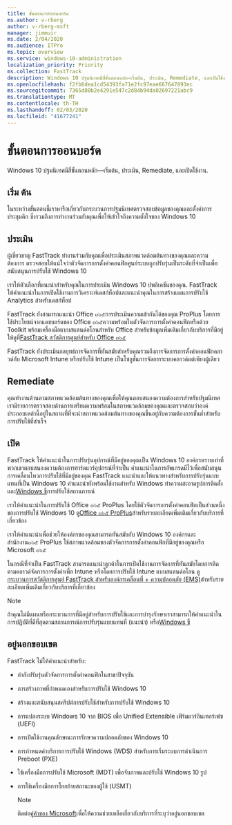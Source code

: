 ```yaml
---
title: ขั้นตอนการออนบอร์ด
ms.author: v-rberg
author: v-rberg-msft
manager: jimmuir
ms.date: 2/04/2020
ms.audience: ITPro
ms.topic: overview
ms.service: windows-10-administration
localization_priority: Priority
ms.collection: FastTrack
description: Windows 10 ปฐมนิเทศมีสี่ขั้นตอนหลัก—เริ่มต้น, ประเมิน, Remediate, และเปิดใช้งาน.
ms.openlocfilehash: f2fb6dea1cd54393fa71e2fc97eae667647893ec
ms.sourcegitcommit: 7365d80b2e4291e547c2d84b94da02697221abc9
ms.translationtype: MT
ms.contentlocale: th-TH
ms.lasthandoff: 02/03/2020
ms.locfileid: "41677241"
---
```

# <a name="onboarding-phases"></a>ขั้นตอนการออนบอร์ด

Windows 10 ปฐมนิเทศมีสี่ขั้นตอนหลัก—เริ่มต้น, ประเมิน, Remediate, และเปิดใช้งาน.

## <a name="initiate"></a>เริ่ม ต้น

ในระหว่างขั้นตอนนี้เราหารือเกี่ยวกับกระบวนการปฐมนิเทศตรวจสอบข้อมูลของคุณและตั้งค่าการประชุมคิก ซึ่งรวมถึงการทำงานร่วมกับคุณเพื่อให้เข้าใจถึงความตั้งใจของ Windows 10

## <a name="assess"></a>ประเมิน

ผู้เชี่ยวชาญ FastTrack ทำงานร่วมกับคุณเพื่อประเมินสภาพแวดล้อมต้นทางของคุณและความต้องการ ตรวจสอบให้แน่ใจว่าตัวจัดการการตั้งค่าคอนฟิกศูนย์ระบบถูกปรับรุ่นเป็นระดับที่จำเป็นเพื่อสนับสนุนการปรับใช้ Windows 10 

เราให้ตัวเลือกที่แนะนำสำหรับคุณในการประเมิน Windows 10 ปพลิเคชันของคุณ. FastTrack ให้คำแนะนำในการเปิดใช้งานการวิเคราะห์เดสก์ท็อปและแนะนำคุณในการสร้างแผนการปรับใช้ Analytics สำหรับเดสก์ท็อป

FastTrack ยังสามารถแนะนำ Office ๓๖๕การประเมินความเข้ากันได้ของคุณ ProPlus โดยการใช้ประโยชน์จากแดชบอร์ดของ Office ๓๖๕ความพร้อมในตัวจัดการการตั้งค่าคอนฟิกหรือด้วย Toolkit พร้อมเครื่องมือแบบสแตนด์อโลนสำหรับ Office สำหรับข้อมูลเพิ่มเติมเกี่ยวกับบริการที่มีอยู่ให้ดูที่[FastTrack สวัสดิการศูนย์สำหรับ Office ๓๖๕](O365-fasttrack-benefit-for-office-365.md) 

FastTrack ยังประเมินกลยุทธ์การจัดการที่ทันสมัยสำหรับคุณรวมถึงการจัดการการตั้งค่าคอนฟิกคลาวด์กับ Microsoft Intune หรือปรับใช้ Intune เป็นโซลูชั่นการจัดการระบบคลาวด์แต่เพียงผู้เดียว

## <a name="remediate"></a>Remediate

คุณทำงานด้านตามสภาพแวดล้อมต้นทางของคุณเพื่อให้คุณตอบสนองความต้องการสำหรับปฐมนิเทศ เรามีรายการตรวจสอบด้านการเตรียมความพร้อมในสภาพแวดล้อมของคุณและตรวจสอบว่าองค์ประกอบเหล่านี้อยู่ในสถานที่ที่จะนำสภาพแวดล้อมต้นทางของคุณขึ้นอยู่กับความต้องการขั้นต่ำสำหรับการปรับใช้ที่สำเร็จ 

## <a name="enable"></a>เปิด

FastTrack ให้คำแนะนำในการปรับรุ่นอุปกรณ์ที่มีอยู่ของคุณเป็น Windows 10 องค์กรตราบเท่าที่พวกเขาตอบสนองความต้องการฮาร์ดแวร์อุปกรณ์ที่จำเป็น คำแนะนำในการอัพเกรดมีไว้เพื่อสนับสนุนการเคลื่อนไหวการปรับใช้ที่มีอยู่ของคุณ FastTrack แนะนำและให้แนวทางสำหรับการปรับรุ่นแบบแทนที่เป็น Windows 10 คำแนะนำยังพร้อมใช้งานสำหรับ Windows ทำความสะอาดรูปการติดตั้งและ[Windows ขี่](EMS-onboarding-phases.md#windows-autopilot)การปรับใช้สถานการณ์ 

เราให้คำแนะนำในการปรับใช้ Office ๓๖๕ ProPlus โดยใช้ตัวจัดการการตั้งค่าคอนฟิกเป็นส่วนหนึ่งของการปรับใช้ Windows 10 ดู[Office ๓๖๕ ProPlus](O365-onboarding-and-migration.md#office-365-proplus)สำหรับรายละเอียดเพิ่มเติมเกี่ยวกับบริการที่เกี่ยวข้อง

เราให้คำแนะนำเพื่อช่วยให้องค์กรของคุณสามารถทันสมัยกับ Windows 10 องค์กรและสำนักงาน๓๖๕ ProPlus ใช้สภาพแวดล้อมของตัวจัดการการตั้งค่าคอนฟิกที่มีอยู่ของคุณหรือ Microsoft ๓๖๕

ในกรณีที่จำเป็น FastTrack สามารถแนะนำลูกค้าในการเปิดใช้งานการจัดการที่ทันสมัยโดยการติดตามคลาวด์จัดการการตั้งค่าเพื่อ Intune หรือโดยการปรับใช้ Intune แบบสแตนด์อโลน ดู[กระบวนการสวัสดิการศูนย์ FastTrack สำหรับองค์กรเคลื่อนที่ + ความปลอดภัย (EMS)](EMS-fasttrack-process.md)สำหรับรายละเอียดเพิ่มเติมเกี่ยวกับบริการที่เกี่ยวข้อง

> [!NOTE]
> ถ้าคุณไม่มีแผนหรือกระบวนการที่มีอยู่สำหรับการปรับใช้และการบำรุงรักษาเราสามารถให้คำแนะนำในการปฏิบัติที่ดีที่สุดตามสถานการณ์การปรับรุ่นแบบแทนที่ (แนะนำ) หรือ[Windows ขี่](EMS-onboarding-phases.md#windows-autopilot)

## <a name="out-of-scope"></a>อยู่นอกขอบเขต

FastTrack ไม่ให้คำแนะนำสำหรับ:

- กำลังปรับรุ่นตัวจัดการการตั้งค่าคอนฟิกในสาขาปัจจุบัน
- การสร้างภาพที่กำหนดเองสำหรับการปรับใช้ Windows 10
- สร้างและสนับสนุนสคริปต์การปรับใช้สำหรับการปรับใช้ Windows 10
- การแปลงระบบ Windows 10 จาก BIOS เพื่อ Unified Extensible เฟิร์มแวร์อินเทอร์เฟซ (UEFI)
- การเปิดใช้งานคุณลักษณะการรักษาความปลอดภัยของ Windows 10 
- การกำหนดค่าบริการการปรับใช้ Windows (WDS) สำหรับการเริ่มระบบการดำเนินการ Preboot (PXE)
- ใช้เครื่องมือการปรับใช้ Microsoft (MDT) เพื่อจับภาพและปรับใช้ Windows 10 รูป
- การใช้เครื่องมือการโยกย้ายสถานะของผู้ใช้ (USMT)

  > [!NOTE]
  > ติดต่อ[คู่ค้าของ Microsoft](https://go.microsoft.com/fwlink/?linkid=2080150)เพื่อให้ความช่วยเหลือเกี่ยวกับบริการที่ระบุว่าอยู่นอกขอบเขต

 